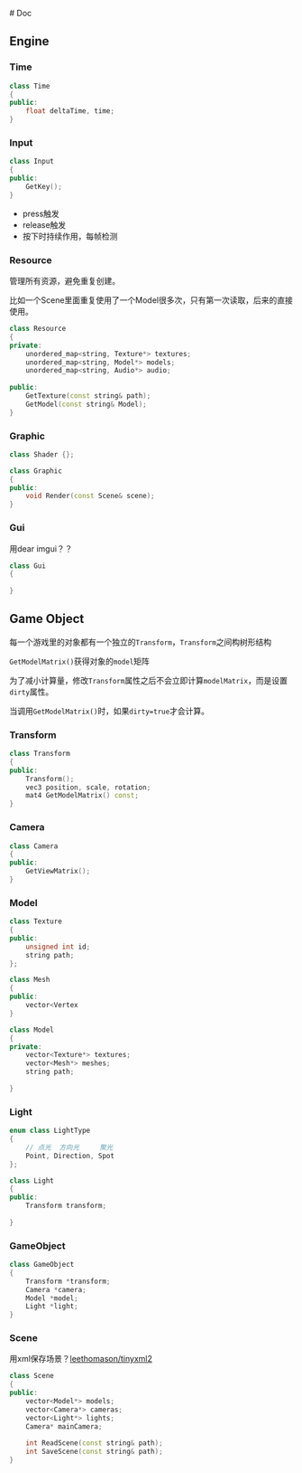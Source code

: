 ﻿﻿# Doc

## Engine

### Time

```cpp
class Time
{
public:
    float deltaTime, time;
}
```



### Input

```cpp
class Input
{
public:
    GetKey();
}
```



- press触发
- release触发
- 按下时持续作用，每帧检测



### Resource

管理所有资源，避免重复创建。

比如一个Scene里面重复使用了一个Model很多次，只有第一次读取，后来的直接使用。

```cpp
class Resource
{
private:
    unordered_map<string, Texture*> textures;
    unordered_map<string, Model*> models;
    unordered_map<string, Audio*> audio;
    
public:
    GetTexture(const string& path);
    GetModel(const string& Model);
}
```



### Graphic

```cpp
class Shader {};

class Graphic
{
public:
    void Render(const Scene& scene);
}
```



### Gui

用dear imgui？？

```cpp
class Gui
{
    
}
```





## Game Object

每一个游戏里的对象都有一个独立的`Transform`，`Transform`之间构树形结构

`GetModelMatrix()`获得对象的`model`矩阵

为了减小计算量，修改`Transform`属性之后不会立即计算`modelMatrix`，而是设置`dirty`属性。

当调用`GetModelMatrix()`时，如果`dirty=true`才会计算。

### Transform

```cpp
class Transform 
{
public:
    Transform();
    vec3 position, scale, rotation;
    mat4 GetModelMatrix() const;
}
```



### Camera

```cpp
class Camera
{
public:
    GetViewMatrix();
}
```



### Model

```cpp
class Texture
{
public:
    unsigned int id;
    string path;
};

class Mesh
{
public:
    vector<Vertex
}

class Model
{
private:
    vector<Texture*> textures;
    vector<Mesh*> meshes;
    string path;
    
}
```



### Light

```cpp
enum class LightType
{
    // 点光  方向光     聚光
    Point, Direction, Spot
};

class Light
{
public:
    Transform transform;
    
}
```



### GameObject

```cpp
class GameObject
{
    Transform *transform;
    Camera *camera;
    Model *model;
    Light *light;
}
```





### Scene

用xml保存场景？[leethomason/tinyxml2](https://github.com/leethomason/tinyxml2)

```cpp
class Scene
{
public:
    vector<Model*> models;
    vector<Camera*> cameras;
    vector<Light*> lights;
    Camera* mainCamera;
    
    int ReadScene(const string& path);
    int SaveScene(const string& path);
}
```